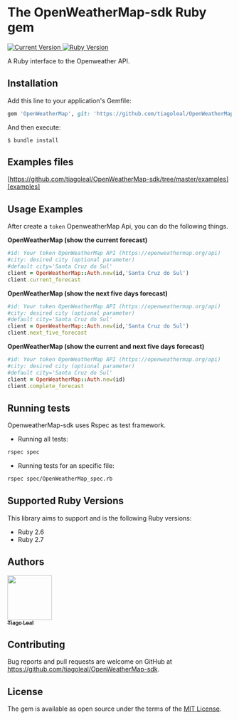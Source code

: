 # The OpenWeatherMap-sdk Ruby gem

<p>
  <a href="https://github.com/tiagoleal/OpenWeatherMap-sdk">
    <img alt="Current Version" src="https://img.shields.io/badge/version-1.0.0 -blue.svg">
  </a>
  <a href="https://ruby-doc.org/core-2.7">
    <img alt="Ruby Version" src="https://img.shields.io/badge/Ruby-2.7 -green.svg" target="_blank">
  </a>
</p>

A Ruby interface to the Openweather API.

## Installation

Add this line to your application's Gemfile:

```ruby
gem 'OpenWeatherMap', git: 'https://github.com/tiagoleal/OpenWeatherMap-sdk.git'

```

And then execute:

    $ bundle install

## Examples files

[https://github.com/tiagoleal/OpenWeatherMap-sdk/tree/master/examples][examples]

## Usage Examples

After create a `token` OpenweatherMap Api, you can do the following things.

**OpenWeatherMap (show the current forecast)**

```ruby
#id: Your token OpenWeatherMap API (https://openweathermap.org/api)
#city: desired city (optional parameter)
#default city='Santa Cruz do Sul'
client = OpenWeatherMap::Auth.new(id,'Santa Cruz do Sul')
client.current_forecast
```

**OpenWeatherMap (show the next five days forecast)**

```ruby
#id: Your token OpenWeatherMap API (https://openweathermap.org/api)
#city: desired city (optional parameter)
#default city='Santa Cruz do Sul'
client = OpenWeatherMap::Auth.new(id,'Santa Cruz do Sul')
client.next_five_forecast
```

**OpenWeatherMap (show the current and next five days forecast)**

```ruby
#id: Your token OpenWeatherMap API (https://openweathermap.org/api)
#city: desired city (optional parameter)
#default city='Santa Cruz do Sul'
client = OpenWeatherMap::Auth.new(id)
client.complete_forecast
```

## Running tests

OpenweatherMap-sdk uses Rspec as test framework.

- Running all tests:

```bash
rspec spec
```

- Running tests for an specific file:

```bash
rspec spec/OpenWeatherMap_spec.rb
```

## Supported Ruby Versions

This library aims to support and is the following Ruby versions:

- Ruby 2.6
- Ruby 2.7

## Authors

<!-- ALL-CONTRIBUTORS-LIST:START - Do not remove or modify this section -->
<!-- prettier-ignore -->
[<img src="https://avatars1.githubusercontent.com/u/5727529?s=460&v=4" width="100px;"/><br /><sub><b>Tiago Leal</b></sub>](https://github.com/tiagoleal)<br />

## Contributing

Bug reports and pull requests are welcome on GitHub at https://github.com/tiagoleal/OpenWeatherMap-sdk.

## License

The gem is available as open source under the terms of the [MIT License](https://opensource.org/licenses/MIT).
